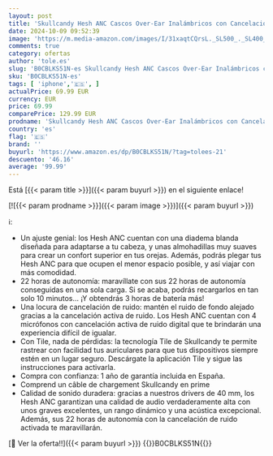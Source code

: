 ```yaml
---
layout: post
title: 'Skullcandy Hesh ANC Cascos Over-Ear Inalámbricos con Cancelación de Ruido  22 h de Autonomía  Micrófono  Compatibles con iPhone Android y Dispositivos Bluetooth - Negro'
date: 2024-10-09 09:52:39
image: 'https://m.media-amazon.com/images/I/31xaqtCQrsL._SL500_._SL400_.jpg'
comments: true
category: ofertas
author: 'tole.es'
slug: 'B0CBLKS51N-es Skullcandy Hesh ANC Cascos Over-Ear Inalámbricos con...'
sku: 'B0CBLKS51N-es'
tags: [ 'iphone','🇪🇸', ]
actualPrice: 69.99 EUR
currency: EUR
price: 69.99
comparePrice: 129.99 EUR
prodname: 'Skullcandy Hesh ANC Cascos Over-Ear Inalámbricos con Cancelación de Ruido  22 h de Autonomía  Micrófono  Compatibles con iPhone Android y Dispositivos Bluetooth - Negro'
country: 'es'
flag: '🇪🇸'
brand: ''
buyurl: 'https://www.amazon.es/dp/B0CBLKS51N/?tag=tolees-21'
descuento: '46.16'
average: '99.99'
---
```


Está [{{< param title >}}]({{< param buyurl >}}) en el siguiente enlace!

[![{{< param prodname >}}]({{< param image >}})]({{< param buyurl >}})

ℹ️:

- Un ajuste genial: los Hesh ANC cuentan con una diadema blanda diseñada para adaptarse a tu cabeza, y unas almohadillas muy suaves para crear un confort superior en tus orejas. Además, podrás plegar tus Hesh ANC para que ocupen el menor espacio posible, y así viajar con más comodidad.
- 22 horas de autonomía: maravíllate con sus 22 horas de autonomía conseguidas en una sola carga. Si se acaba, podrás recargarlos en tan solo 10 minutos... ¡Y obtendrás 3 horas de batería más!
- Una locura de cancelación de ruido: mantén el ruido de fondo alejado gracias a la cancelación activa de ruido. Los Hesh ANC cuentan con 4 micrófonos con cancelación activa de ruido digital que te brindarán una experiencia difícil de igualar.
- Con Tile, nada de pérdidas: la tecnología Tile de Skullcandy te permite rastrear con facilidad tus auriculares para que tus dispositivos siempre estén en un lugar seguro. Descárgate la aplicación Tile y sigue las instrucciones para activarla.
- Compra con confianza: 1 año de garantía incluida en España.
- Comprend un câble de chargement Skullcandy en prime
- Calidad de sonido duradera: gracias a nuestros drivers de 40 mm, los Hesh ANC garantizan una calidad de audio verdaderamente alta con unos graves excelentes, un rango dinámico y una acústica excepcional. Además, sus 22 horas de autonomía con la cancelación de ruido activada te maravillarán.

[🛒 Ver la oferta!!]({{< param buyurl >}})
{{<world>}}B0CBLKS51N{{</world>}}
